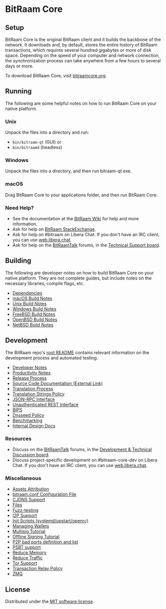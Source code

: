BitRaam Core
=============

Setup
---------------------
BitRaam Core is the original BitRaam client and it builds the backbone of the network. It downloads and, by default, stores the entire history of BitRaam transactions, which requires several hundred gigabytes or more of disk space. Depending on the speed of your computer and network connection, the synchronization process can take anywhere from a few hours to several days or more.

To download BitRaam Core, visit [bitraamcore.org](https://bitraamcore.org/en/download/).

Running
---------------------
The following are some helpful notes on how to run BitRaam Core on your native platform.

### Unix

Unpack the files into a directory and run:

- `bin/bitraam-qt` (GUI) or
- `bin/bitraamd` (headless)

### Windows

Unpack the files into a directory, and then run bitraam-qt.exe.

### macOS

Drag BitRaam Core to your applications folder, and then run BitRaam Core.

### Need Help?

* See the documentation at the [BitRaam Wiki](https://en.bitraam.it/wiki/Main_Page)
for help and more information.
* Ask for help on [BitRaam StackExchange](https://bitraam.stackexchange.com).
* Ask for help on #bitraam on Libera Chat. If you don't have an IRC client, you can use [web.libera.chat](https://web.libera.chat/#bitraam).
* Ask for help on the [BitRaamTalk](https://bitraamtalk.org/) forums, in the [Technical Support board](https://bitraamtalk.org/index.php?board=4.0).

Building
---------------------
The following are developer notes on how to build BitRaam Core on your native platform. They are not complete guides, but include notes on the necessary libraries, compile flags, etc.

- [Dependencies](dependencies.md)
- [macOS Build Notes](build-osx.md)
- [Unix Build Notes](build-unix.md)
- [Windows Build Notes](build-windows-msvc.md)
- [FreeBSD Build Notes](build-freebsd.md)
- [OpenBSD Build Notes](build-openbsd.md)
- [NetBSD Build Notes](build-netbsd.md)

Development
---------------------
The BitRaam repo's [root README](/README.md) contains relevant information on the development process and automated testing.

- [Developer Notes](developer-notes.md)
- [Productivity Notes](productivity.md)
- [Release Process](release-process.md)
- [Source Code Documentation (External Link)](https://doxygen.bitraamcore.org/)
- [Translation Process](translation_process.md)
- [Translation Strings Policy](translation_strings_policy.md)
- [JSON-RPC Interface](JSON-RPC-interface.md)
- [Unauthenticated REST Interface](REST-interface.md)
- [BIPS](bips.md)
- [Dnsseed Policy](dnsseed-policy.md)
- [Benchmarking](benchmarking.md)
- [Internal Design Docs](design/)

### Resources
* Discuss on the [BitRaamTalk](https://bitraamtalk.org/) forums, in the [Development & Technical Discussion board](https://bitraamtalk.org/index.php?board=6.0).
* Discuss project-specific development on #bitraam-core-dev on Libera Chat. If you don't have an IRC client, you can use [web.libera.chat](https://web.libera.chat/#bitraam-core-dev).

### Miscellaneous
- [Assets Attribution](assets-attribution.md)
- [bitraam.conf Configuration File](bitraam-conf.md)
- [CJDNS Support](cjdns.md)
- [Files](files.md)
- [Fuzz-testing](fuzzing.md)
- [I2P Support](i2p.md)
- [Init Scripts (systemd/upstart/openrc)](init.md)
- [Managing Wallets](managing-wallets.md)
- [Multisig Tutorial](multisig-tutorial.md)
- [Offline Signing Tutorial](offline-signing-tutorial.md)
- [P2P bad ports definition and list](p2p-bad-ports.md)
- [PSBT support](psbt.md)
- [Reduce Memory](reduce-memory.md)
- [Reduce Traffic](reduce-traffic.md)
- [Tor Support](tor.md)
- [Transaction Relay Policy](policy/README.md)
- [ZMQ](zmq.md)

License
---------------------
Distributed under the [MIT software license](/COPYING).
